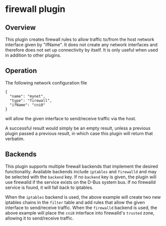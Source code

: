 # firewall plugin

## Overview

This plugin creates firewall rules to allow traffic to/from the host network interface given by "ifName".
It does not create any network interfaces and therefore does not set up connectivity by itself.
It is only useful when used in addition to other plugins.

## Operation
The following network configuration file
```
{
  "name": "mynet",
  "type": "firewall",
  "ifName": "cni0"
}
```

will allow the given interface to send/receive traffic via the host.

A successful result would simply be an empty result, unless a previous plugin passed a previous result, in which case this plugin will return that verbatim.

## Backends

This plugin supports multiple firewall backends that implement the desired functionality.
Available backends include `iptables` and `firewalld` and may be selected with the `backend` key.
If no `backend` key is given, the plugin will use firewalld if the service exists on the D-Bus system bus.
If no firewalld service is found, it will fall back to iptables.

When the `iptables` backend is used, the above example will create two new iptables chains in the `filter` table and add rules that allow the given interface to send/receive traffic.
When the `firewalld` backend is used, the above example will place the `cni0` interface into firewalld's `trusted` zone, allowing it to send/receive traffic.


